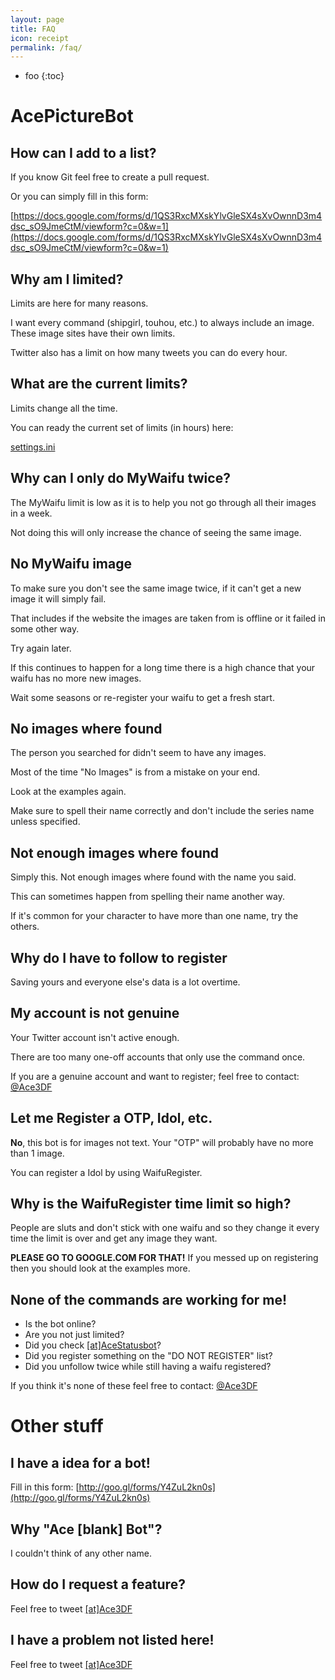 ```yaml
---
layout: page
title: FAQ
icon: receipt
permalink: /faq/
---
```


* foo
{:toc}


# AcePictureBot

## How can I add to a list?

If you know Git feel free to create a pull request.

Or you can simply fill in this form:

[https://docs.google.com/forms/d/1QS3RxcMXskYlvGleSX4sXvOwnnD3m4dsc_sO9JmeCtM/viewform?c=0&w=1](https://docs.google.com/forms/d/1QS3RxcMXskYlvGleSX4sXvOwnnD3m4dsc_sO9JmeCtM/viewform?c=0&w=1)

## Why am I limited?

Limits are here for many reasons.

I want every command (shipgirl, touhou, etc.) to always include an image. These image sites have their own limits.

Twitter also has a limit on how many tweets you can do every hour.

## What are the current limits?

Limits change all the time.

You can ready the current set of limits (in hours) here:

[settings.ini](https://github.com/ace3df/AcePictureBot/blob/master/settings.ini)


## Why can I only do MyWaifu twice?

The MyWaifu limit is low as it is to help you not go through all their images in a week.

Not doing this will only increase the chance of seeing the same image.

## No MyWaifu image

To make sure you don't see the same image twice, if it can't get a new image it will simply fail.

That includes if the website the images are taken from is offline or it failed in some other way.

Try again later.

If this continues to happen for a long time there is a high chance that your waifu has no more new images.

Wait some seasons or re-register your waifu to get a fresh start.

## No images where found

The person you searched for didn't seem to have any images.

Most of the time "No Images" is from a mistake on your end.

Look at the examples again.

Make sure to spell their name correctly and don't include the series name unless specified.

## Not enough images where found

Simply this. Not enough images where found with the name you said.

This can sometimes happen from spelling their name another way.

If it's common for your character to have more than one name, try the others.

## Why do I have to follow to register

Saving yours and everyone else's data is a lot overtime.

## My account is not genuine

Your Twitter account isn't active enough.

There are too many one-off accounts that only use the command once.

If you are a genuine account and want to register; feel free to contact: <a href="http://twitter.com/ace3df">@Ace3DF</a>

## Let me Register a OTP, Idol, etc.

**No**, this bot is for images not text. Your "OTP" will probably have no more than 1 image. 

You can register a Idol by using WaifuRegister.

## Why is the WaifuRegister time limit so high? 

People are sluts and don't stick with one waifu and so they change it every time the limit is over and get any image they want. 

**PLEASE GO TO GOOGLE.COM FOR THAT!** If you messed up on registering then you should look at the examples more.

## None of the commands are working for me!

* Is the bot online?
* Are you not just limited?
* Did you check  <a href="http://twitter.com/AceStatusbot">[at]AceStatusbot</a>?
* Did you register something on the "DO NOT REGISTER" list?
* Did you unfollow twice while still having a waifu registered?

If you think it's none of these feel free to contact: <a href="http://twitter.com/ace3df">@Ace3DF</a>

# Other stuff

## I have a idea for a bot!

Fill in this form:
[http://goo.gl/forms/Y4ZuL2kn0s](http://goo.gl/forms/Y4ZuL2kn0s)

## Why "Ace [blank] Bot"? 

I couldn't think of any other name. 

## How do I request a feature? 

Feel free to tweet <a href="http://twitter.com/ace3df">[at]Ace3DF</a>

## I have a problem not listed here! 

Feel free to tweet <a href="http://twitter.com/ace3df">[at]Ace3DF</a>

